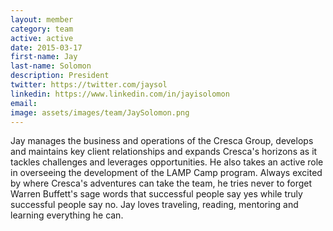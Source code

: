 ```yaml
---
layout: member
category: team
active: active
date: 2015-03-17
first-name: Jay
last-name: Solomon
description: President
twitter: https://twitter.com/jaysol
linkedin: https://www.linkedin.com/in/jayisolomon
email:
image: assets/images/team/JaySolomon.png
---
```

Jay manages the business and operations of the Cresca Group, develops and maintains key client relationships and expands Cresca's horizons as it tackles challenges and leverages opportunities. He also takes an active role in overseeing the development of the LAMP Camp program. Always excited by where Cresca's adventures can take the team, he tries never to forget Warren Buffett's sage words that successful people say yes while truly successful people say no. Jay loves traveling, reading, mentoring and learning everything he can.
